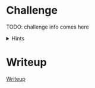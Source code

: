 # Challenge

TODO: challenge info comes here

<details>
  <summary>Hints</summary> 
  
TODO: optional hints comes here

</details>


# Writeup

[Writeup](WRITEUP.md)
